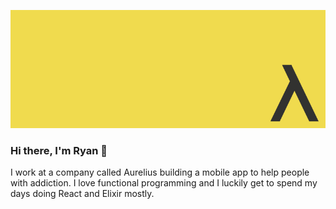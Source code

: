 ![FP-JS](https://github.com/moosch/moosch/blob/master/fp-js.jpg)

### Hi there, I'm Ryan 👋

I work at a company called Aurelius building a mobile app to help people with addiction.
I love functional programming and I luckily get to spend my days doing React and Elixir mostly.
